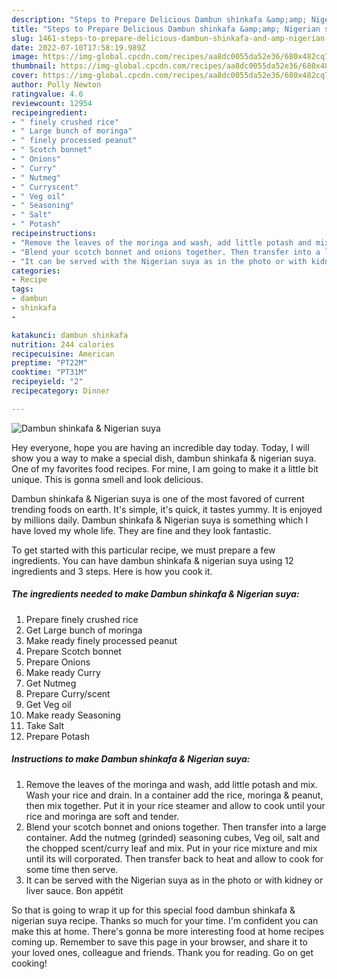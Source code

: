 ```yaml
---
description: "Steps to Prepare Delicious Dambun shinkafa &amp;amp; Nigerian suya"
title: "Steps to Prepare Delicious Dambun shinkafa &amp;amp; Nigerian suya"
slug: 1461-steps-to-prepare-delicious-dambun-shinkafa-and-amp-nigerian-suya
date: 2022-07-10T17:58:19.989Z
image: https://img-global.cpcdn.com/recipes/aa8dc0055da52e36/680x482cq70/dambun-shinkafa-nigerian-suya-recipe-main-photo.jpg
thumbnail: https://img-global.cpcdn.com/recipes/aa8dc0055da52e36/680x482cq70/dambun-shinkafa-nigerian-suya-recipe-main-photo.jpg
cover: https://img-global.cpcdn.com/recipes/aa8dc0055da52e36/680x482cq70/dambun-shinkafa-nigerian-suya-recipe-main-photo.jpg
author: Polly Newton
ratingvalue: 4.6
reviewcount: 12954
recipeingredient:
- " finely crushed rice"
- " Large bunch of moringa"
- " finely processed peanut"
- " Scotch bonnet"
- " Onions"
- " Curry"
- " Nutmeg"
- " Curryscent"
- " Veg oil"
- " Seasoning"
- " Salt"
- " Potash"
recipeinstructions:
- "Remove the leaves of the moringa and wash, add little potash and mix. Wash your rice and drain. In a container add the rice, moringa &amp; peanut, then mix together. Put it in your rice steamer and allow to cook until your rice and moringa are soft and tender."
- "Blend your scotch bonnet and onions together. Then transfer into a large container. Add the nutmeg (grinded) seasoning cubes, Veg oil, salt and the chopped scent/curry leaf and mix. Put in your rice mixture and mix until its will corporated. Then transfer back to heat and allow to cook for some time then serve."
- "It can be served with the Nigerian suya as in the photo or with kidney or liver sauce. Bon appétit"
categories:
- Recipe
tags:
- dambun
- shinkafa
- 

katakunci: dambun shinkafa  
nutrition: 244 calories
recipecuisine: American
preptime: "PT22M"
cooktime: "PT31M"
recipeyield: "2"
recipecategory: Dinner

---
```



![Dambun shinkafa &amp; Nigerian suya](https://img-global.cpcdn.com/recipes/aa8dc0055da52e36/680x482cq70/dambun-shinkafa-nigerian-suya-recipe-main-photo.jpg)

Hey everyone, hope you are having an incredible day today. Today, I will show you a way to make a special dish, dambun shinkafa &amp; nigerian suya. One of my favorites food recipes. For mine, I am going to make it a little bit unique. This is gonna smell and look delicious.

Dambun shinkafa &amp; Nigerian suya is one of the most favored of current trending foods on earth. It's simple, it's quick, it tastes yummy. It is enjoyed by millions daily. Dambun shinkafa &amp; Nigerian suya is something which I have loved my whole life. They are fine and they look fantastic.




To get started with this particular recipe, we must prepare a few ingredients. You can have dambun shinkafa &amp; nigerian suya using 12 ingredients and 3 steps. Here is how you cook it.

<!--inarticleads1-->

##### The ingredients needed to make Dambun shinkafa &amp; Nigerian suya:

1. Prepare  finely crushed rice
1. Get  Large bunch of moringa
1. Make ready  finely processed peanut
1. Prepare  Scotch bonnet
1. Prepare  Onions
1. Make ready  Curry
1. Get  Nutmeg
1. Prepare  Curry/scent
1. Get  Veg oil
1. Make ready  Seasoning
1. Take  Salt
1. Prepare  Potash




<!--inarticleads2-->

##### Instructions to make Dambun shinkafa &amp; Nigerian suya:

1. Remove the leaves of the moringa and wash, add little potash and mix. Wash your rice and drain. In a container add the rice, moringa &amp; peanut, then mix together. Put it in your rice steamer and allow to cook until your rice and moringa are soft and tender.
1. Blend your scotch bonnet and onions together. Then transfer into a large container. Add the nutmeg (grinded) seasoning cubes, Veg oil, salt and the chopped scent/curry leaf and mix. Put in your rice mixture and mix until its will corporated. Then transfer back to heat and allow to cook for some time then serve.
1. It can be served with the Nigerian suya as in the photo or with kidney or liver sauce. Bon appétit




So that is going to wrap it up for this special food dambun shinkafa &amp; nigerian suya recipe. Thanks so much for your time. I'm confident you can make this at home. There's gonna be more interesting food at home recipes coming up. Remember to save this page in your browser, and share it to your loved ones, colleague and friends. Thank you for reading. Go on get cooking!

